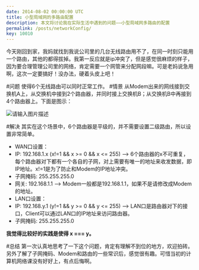 ```yaml
---
date: 2014-08-02 00:00:00 UTC
title: 小型局域网的多路由配置
description: 本文将讨论我在实际生活中遇到的问题——小型局域网多路由的配置
permalink: /posts/networkConfig/
key: 10010
---
```


今天刚回到家，我妈就找到我说公司里的几台无线路由用不了，在同一时刻只能用一个路由，其他的都得拔掉。我第一反应就是ip冲突了，但是感觉很麻烦的样子，因为要合理管理公司里的网络，肯定需要一个网管来分配网段嘛。可是老妈说急用啊，这次一定要搞好！没办法，硬着头皮上吧！

#问题
使得6个无线路由可以同时正常工作。
#情景
从Modem出来的网线接到交换机A上，从交换机中接到2个路由器，并同时接上交换机B；从交换机B中再接到4个路由器上。下面是图示：

![请输入图片描述][1]

#解决
其实在这个场景中，6个路由器是平级的，并不需要设置二级路由，所以设置非常简单。

 - WAN口设置：
  - IP: 192.168.1.x (x!=1 && x >= 0 && x <= 255) ——> 6个路由器的x不可重复，每个路由器对下都有一个各自的子网，对上需要有唯一的地址来收发数据，即IP地址。x!=1是为了防止和Modem的IP地址冲突。
  - 子网掩码: 255.255.255.0
  - 网关: 192.168.1.1 ——> Modem一般都是192.168.1.1，如果不是请修改成Modem的地址。
 - LAN口设置：
  - IP: 192.168.y.1 (y!=1 && y >= 0 && y <= 255) ——> LAN口是路由器对下的接口，Client可以通过LAN口的IP地址来访问路由器。
  - 子网掩码: 255.255.255.0

**我觉得比较好的实践是使得 x === y。** 

#总结
第一次认真地思考了一下这个问题，肯定有理解不到位的地方，欢迎拍砖。另外了解了子网掩码、Modem和路由的一些常识后，感觉很有趣。可惜当初的计算机网络课没有好好上，有点后悔啊。

  [1]: http://segmentfault.com/img/bVcMXi